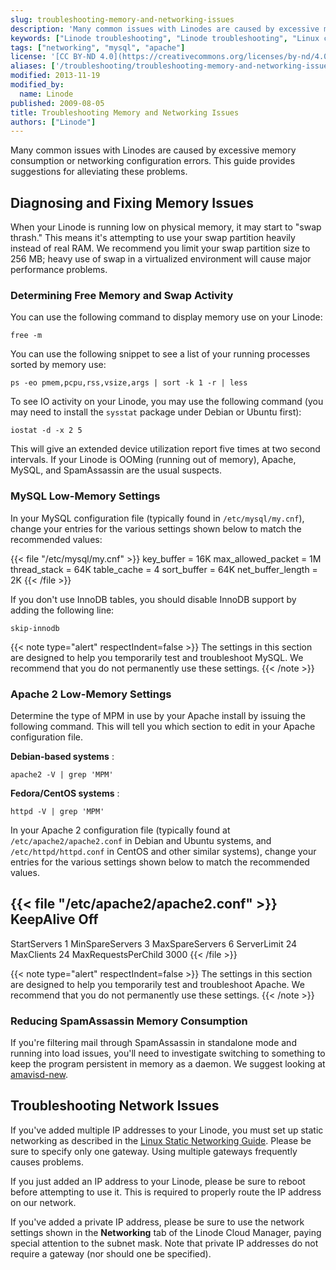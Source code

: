 ```yaml
---
slug: troubleshooting-memory-and-networking-issues
description: 'Many common issues with Linodes are caused by excessive memory consumption or networking configuration errors. This guide provides suggestions for resolving this.'
keywords: ["Linode troubleshooting", "Linode troubleshooting", "Linux configuration"]
tags: ["networking", "mysql", "apache"]
license: '[CC BY-ND 4.0](https://creativecommons.org/licenses/by-nd/4.0)'
aliases: ['/troubleshooting/troubleshooting-memory-and-networking-issues/','/troubleshooting/memory-networking/']
modified: 2013-11-19
modified_by:
  name: Linode
published: 2009-08-05
title: Troubleshooting Memory and Networking Issues
authors: ["Linode"]
---
```


Many common issues with Linodes are caused by excessive memory consumption or networking configuration errors. This guide provides suggestions for alleviating these problems.

## Diagnosing and Fixing Memory Issues

When your Linode is running low on physical memory, it may start to "swap thrash." This means it's attempting to use your swap partition heavily instead of real RAM. We recommend you limit your swap partition size to 256 MB; heavy use of swap in a virtualized environment will cause major performance problems.

### Determining Free Memory and Swap Activity

You can use the following command to display memory use on your Linode:

    free -m

You can use the following snippet to see a list of your running processes sorted by memory use:

    ps -eo pmem,pcpu,rss,vsize,args | sort -k 1 -r | less

To see IO activity on your Linode, you may use the following command (you may need to install the `sysstat` package under Debian or Ubuntu first):

    iostat -d -x 2 5

This will give an extended device utilization report five times at two second intervals. If your Linode is OOMing (running out of memory), Apache, MySQL, and SpamAssassin are the usual suspects.

### MySQL Low-Memory Settings

In your MySQL configuration file (typically found in `/etc/mysql/my.cnf`), change your entries for the various settings shown below to match the recommended values:

{{< file "/etc/mysql/my.cnf" >}}
key_buffer = 16K
max_allowed_packet = 1M
thread_stack = 64K
table_cache = 4
sort_buffer = 64K
net_buffer_length = 2K
{{< /file >}}

If you don't use InnoDB tables, you should disable InnoDB support by adding the following line:

    skip-innodb

{{< note type="alert" respectIndent=false >}}
The settings in this section are designed to help you temporarily test and troubleshoot MySQL. We recommend that you do not permanently use these settings.
{{< /note >}}

### Apache 2 Low-Memory Settings

Determine the type of MPM in use by your Apache install by issuing the following command. This will tell you which section to edit in your Apache configuration file.

**Debian-based systems** :

    apache2 -V | grep 'MPM'

**Fedora/CentOS systems** :

    httpd -V | grep 'MPM'

In your Apache 2 configuration file (typically found at `/etc/apache2/apache2.conf` in Debian and Ubuntu systems, and `/etc/httpd/httpd.conf` in CentOS and other similar systems), change your entries for the various settings shown below to match the recommended values.

{{< file "/etc/apache2/apache2.conf" >}}
KeepAlive Off
---

StartServers 1
MinSpareServers 3
MaxSpareServers 6
ServerLimit 24
MaxClients 24
MaxRequestsPerChild 3000
{{< /file >}}

{{< note type="alert" respectIndent=false >}}
The settings in this section are designed to help you temporarily test and troubleshoot Apache. We recommend that you do not permanently use these settings.
{{< /note >}}

### Reducing SpamAssassin Memory Consumption

If you're filtering mail through SpamAssassin in standalone mode and running into load issues, you'll need to investigate switching to something to keep the program persistent in memory as a daemon. We suggest looking at [amavisd-new](http://www.ijs.si/software/amavisd/).

## Troubleshooting Network Issues

If you've added multiple IP addresses to your Linode, you must set up static networking as described in the [Linux Static Networking Guide](/docs/products/compute/compute-instances/guides/manual-network-configuration/). Please be sure to specify only one gateway. Using multiple gateways frequently causes problems.

If you just added an IP address to your Linode, please be sure to reboot before attempting to use it. This is required to properly route the IP address on our network.

If you've added a private IP address, please be sure to use the network settings shown in the **Networking** tab of the Linode Cloud Manager, paying special attention to the subnet mask. Note that private IP addresses do not require a gateway (nor should one be specified).
